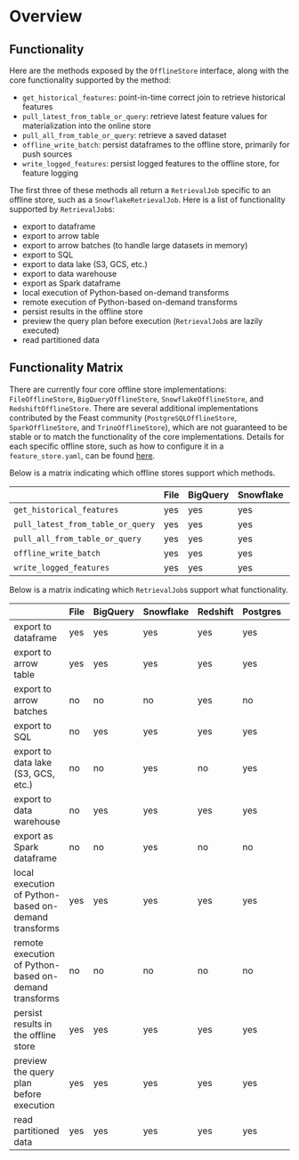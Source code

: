 # Overview

## Functionality

Here are the methods exposed by the `OfflineStore` interface, along with the core functionality supported by the method:
* `get_historical_features`: point-in-time correct join to retrieve historical features
* `pull_latest_from_table_or_query`: retrieve latest feature values for materialization into the online store
* `pull_all_from_table_or_query`: retrieve a saved dataset
* `offline_write_batch`: persist dataframes to the offline store, primarily for push sources
* `write_logged_features`: persist logged features to the offline store, for feature logging

The first three of these methods all return a `RetrievalJob` specific to an offline store, such as a `SnowflakeRetrievalJob`. Here is a list of functionality supported by `RetrievalJob`s:
* export to dataframe
* export to arrow table
* export to arrow batches (to handle large datasets in memory)
* export to SQL
* export to data lake (S3, GCS, etc.)
* export to data warehouse
* export as Spark dataframe
* local execution of Python-based on-demand transforms
* remote execution of Python-based on-demand transforms
* persist results in the offline store
* preview the query plan before execution (`RetrievalJob`s are lazily executed)
* read partitioned data

## Functionality Matrix

There are currently four core offline store implementations: `FileOfflineStore`, `BigQueryOfflineStore`, `SnowflakeOfflineStore`, and `RedshiftOfflineStore`.
There are several additional implementations contributed by the Feast community  (`PostgreSQLOfflineStore`, `SparkOfflineStore`, and `TrinoOfflineStore`), which are not guaranteed to be stable or to match the functionality of the core implementations.
Details for each specific offline store, such as how to configure it in a `feature_store.yaml`, can be found [here](README.md).

Below is a matrix indicating which offline stores support which methods.

| | File | BigQuery | Snowflake | Redshift | Postgres | Spark | Trino |
| :-------------------------------- | :-- | :-- | :-- | :-- | :-- | :-- | :-- |
| `get_historical_features`         | yes | yes | yes | yes | yes | yes | yes |
| `pull_latest_from_table_or_query` | yes | yes | yes | yes | yes | yes | yes |
| `pull_all_from_table_or_query`    | yes | yes | yes | yes | yes | yes | yes |
| `offline_write_batch`             | yes | yes | yes | yes | no  | no  | no  |
| `write_logged_features`           | yes | yes | yes | yes | no  | no  | no  |


Below is a matrix indicating which `RetrievalJob`s support what functionality.

| | File | BigQuery | Snowflake | Redshift | Postgres | Spark | Trino |
| --------------------------------- | --- | --- | --- | --- | --- | --- | --- |
| export to dataframe                                   | yes | yes | yes | yes | yes | yes | yes |
| export to arrow table                                 | yes | yes | yes | yes | yes | yes | yes |
| export to arrow batches                               | no  | no  | no  | yes | no  | no  | no  |
| export to SQL                                         | no  | yes | yes  | yes | yes | no  | yes |
| export to data lake (S3, GCS, etc.)                   | no  | no  | yes | no  | yes | no  | no  |
| export to data warehouse                              | no  | yes | yes | yes | yes | no  | no  |
| export as Spark dataframe                             | no  | no  | yes  | no  | no  | yes | no  |
| local execution of Python-based on-demand transforms  | yes | yes | yes | yes | yes | no  | yes |
| remote execution of Python-based on-demand transforms | no  | no  | no  | no  | no  | no  | no  |
| persist results in the offline store                  | yes | yes | yes | yes | yes | yes | no  |
| preview the query plan before execution               | yes | yes | yes | yes | yes | yes | yes |
| read partitioned data                                 | yes | yes | yes | yes | yes | yes | yes |
